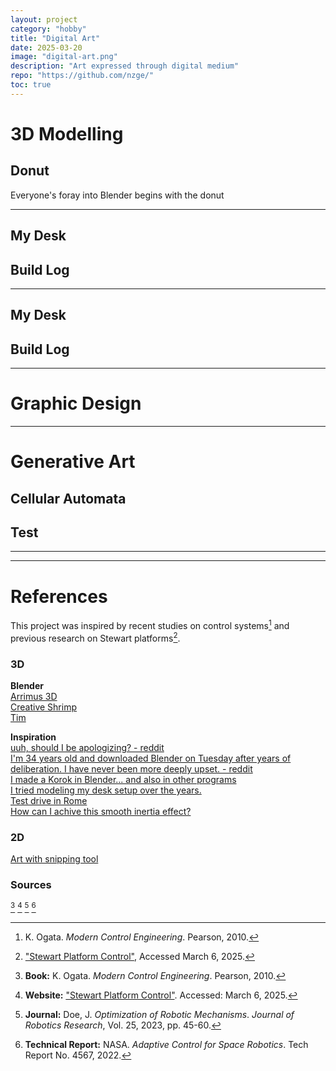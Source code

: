 ```yaml
---
layout: project
category: "hobby"
title: "Digital Art"
date: 2025-03-20
image: "digital-art.png"
description: "Art expressed through digital medium"
repo: "https://github.com/nzge/"
toc: true
---
```


# 3D Modelling

## Donut
Everyone's foray into Blender begins with the donut

---

## My Desk


## Build Log

--- 

## My Desk


## Build Log

--- 

# Graphic Design





---

# Generative Art

## Cellular Automata

## Test

---
---

# References

This project was inspired by recent studies on control systems[^1] and previous research on Stewart platforms[^2].

### 3D 

**Blender**  
[Arrimus 3D](https://www.youtube.com/@Arrimus3D)  
[Creative Shrimp](https://www.youtube.com/@GlebAlexandrov/)  
[Tim ]()  

**Inspiration**  
[uuh, should I be apologizing? - reddit](https://www.reddit.com/r/blender/comments/1jo1arg/uuh_should_i_be_apologizing/)  
[I'm 34 years old and downloaded Blender on Tuesday after years of deliberation. I have never been more deeply upset. - reddit](https://www.reddit.com/r/blender/comments/1jnke1e/im_34_years_old_and_downloaded_blender_on_tuesday/)  
[I made a Korok in Blender... and also in other programs](https://www.reddit.com/r/blender/comments/1jldgxo/i_made_a_korok_in_blender_and_also_in_other/)  
[I tried modeling my desk setup over the years.](https://www.reddit.com/r/blender/comments/1j3jimm/i_tried_modeling_my_desk_setup_over_the_years/)  
[Test drive in Rome](https://www.reddit.com/r/blender/comments/1iwfgy5/test_drive_in_rome/)  
[How can I achive this smooth inertia effect?](https://www.reddit.com/r/Cinema4D/comments/1jfzarp/how_can_i_achive_this_smooth_inertia_effect/)  

### 2D
[Art with snipping tool](https://www.reddit.com/r/glitch_art/comments/1h2opuv/art_with_snipping_tool/)  

### Sources
[^1]: K. Ogata. *Modern Control Engineering*. Pearson, 2010.  
[^2]: ["Stewart Platform Control"](https://example.com), Accessed March 6, 2025.  
[^3]: **Book:** K. Ogata. *Modern Control Engineering*. Pearson, 2010.  
[^4]: **Website:** ["Stewart Platform Control"](https://example.com). Accessed: March 6, 2025.  
[^5]: **Journal:** Doe, J. *Optimization of Robotic Mechanisms*. *Journal of Robotics Research*, Vol. 25, 2023, pp. 45-60.  
[^6]: **Technical Report:** NASA. *Adaptive Control for Space Robotics*. Tech Report No. 4567, 2022.  

<!-- Hidden references trigger the footnote rendering -->
<span id="hidden-references"> [^3] [^4] [^5] [^6]</span>